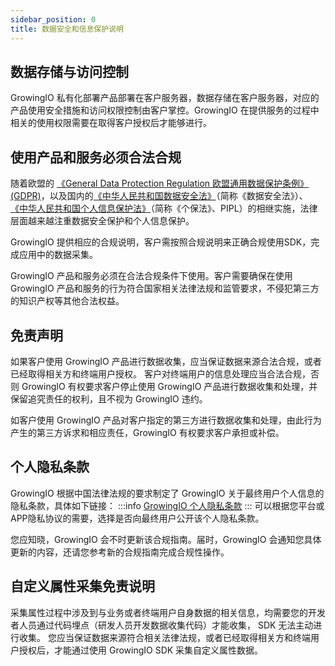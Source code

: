 ```yaml
---
sidebar_position: 0
title: 数据安全和信息保护说明
---
```


## 数据存储与访问控制

GrowingIO 私有化部署产品部署在客户服务器，数据存储在客户服务器，对应的产品使用安全措施和访问权限控制由客户掌控。GrowingIO 在提供服务的过程中相关的使用权限需要在取得客户授权后才能够进行。

## 使用产品和服务必须合法合规

随着欧盟的 [《​General Data Protection Regulation 欧盟通用数据保护条例》(GDPR)](https://zh.wikipedia.org/wiki/%E6%AD%90%E7%9B%9F%E4%B8%80%E8%88%AC%E8%B3%87%E6%96%99%E4%BF%9D%E8%AD%B7%E8%A6%8F%E7%AF%84)​，以及国内的[《中华人民共和国数据安全法》](http://www.npc.gov.cn/npc/c30834/202106/7c9af12f51334a73b56d7938f99a788a.shtml)（简称《数据安全法》）、 [《中华人民共和国个人信息保护法》](http://www.npc.gov.cn/npc/c30834/202108/a8c4e3672c74491a80b53a172bb753fe.shtml)（简称《个保法》、PIPL）的相继实施，法律层面越来越注重数据安全保护和个人信息保护。

GrowingIO 提供相应的合规说明，客户需按照合规说明来正确合规使用SDK，完成应用中的数据采集。

GrowingIO 产品和服务必须在合法合规条件下使用。客户需要确保在使用 GrowingIO 产品和服务的行为符合国家相关法律法规和监管要求，不侵犯第三方的知识产权等其他合法权益。

## 免责声明

如果客户使用 GrowingIO 产品进行数据收集，应当保证数据来源合法合规，或者已经取得相关方和终端用户授权。 客户对终端用户的信息处理应当合法合规，否则 GrowingIO 有权要求客户停止使用 GrowingIO 产品进行数据收集和处理，并保留追究责任的权利，且不视为 GrowingIO 违约。

如客户使用 GrowingIO 产品对客户指定的第三方进行数据收集和处理，由此行为产生的第三方诉求和相应责任，GrowingIO 有权要求客户承担或补偿。

## 个人隐私条款

GrowingIO 根据中国法律法规的要求制定了 GrowingIO 关于最终用户个人信息的隐私条款，具体如下链接：
:::info
​[GrowingIO 个人隐私条款​](https://accounts.growingio.com/user-privacy)
:::
可以根据您平台或APP隐私协议的需要，选择是否向最终用户公开该个人隐私条款。

您应知晓，GrowingIO 会不时更新该合规指南。届时，GrowingIO 会通知您具体更新的内容，还请您参考新的合规指南完成合规性操作。

## 自定义属性采集免责说明
采集属性过程中涉及到与业务或者终端用户自身数据的相关信息，均需要您的开发者人员通过代码埋点（研发人员开发数据收集代码）才能收集， SDK 无法主动进行收集。
您应当保证数据来源符合相关法律法规，或者已经取得相关方和终端用户授权后，才能通过使用 GrowingIO SDK 采集自定义属性数据。
